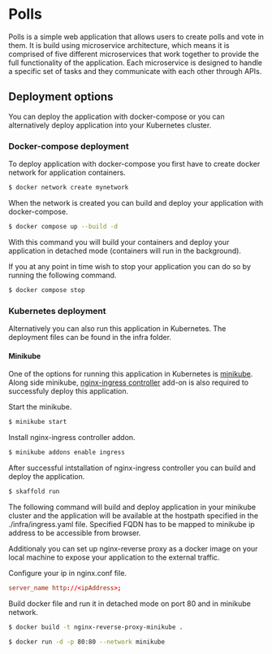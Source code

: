 # Polls

Polls is a simple web application that allows users to create polls and vote in them. It is build using microservice architecture, which means it is comprised of five different microservices that work together to provide the full functionality of the application. Each microservice is designed to handle a specific set of tasks and they communicate with each other through APIs.  

## Deployment options

You can deploy the application with docker-compose or you can alternatively deploy application into your Kubernetes cluster.

### Docker-compose deployment

To deploy application with docker-compose you first have to create docker network for application containers. 

```bash
$ docker network create mynetwork
```

When the network is created you can build and deploy your application with docker-compose.

```bash
$ docker compose up --build -d
```

With this command you will build your containers and deploy your application in detached mode (containers will run in the background).

If you at any point in time wish to stop your application you can do so by running the following command.

```bash
$ docker compose stop
```

### Kubernetes deployment

Alternatively you can also run this application in Kubernetes. The deployment files can be found in the infra folder.

#### Minikube

One of the options for running this application in Kubernetes is [minikube](https://minikube.sigs.k8s.io/docs/start/). Along side minikube, [nginx-ingress controller](https://kubernetes.github.io/ingress-nginx/deploy/) add-on is also required to successfuly deploy this application. 

Start the minikube.

```bash
$ minikube start
```

Install nginx-ingress controller addon.

```bash
$ minikube addons enable ingress
```

After successful intstallation of nginx-ingress controller you can build and deploy the application.

```bash
$ skaffold run 
```

The following command will build and deploy application in your minikube cluster and the application will be available at the hostpath specified in the ./infra/ingress.yaml file. Specified FQDN has to be mapped to minikube ip address to be accessible from browser. 

Additionaly you can set up nginx-reverse proxy as a docker image on your local machine to expose your application to the external traffic.

Configure your ip in nginx.conf file.

```conf
server_name http://<ipAddress>;
```

Build docker file and run it in detached mode on port 80 and in minikube network.

```bash
$ docker build -t nginx-reverse-proxy-minikube .
```

```bash
$ docker run -d -p 80:80 --network minikube 
```

